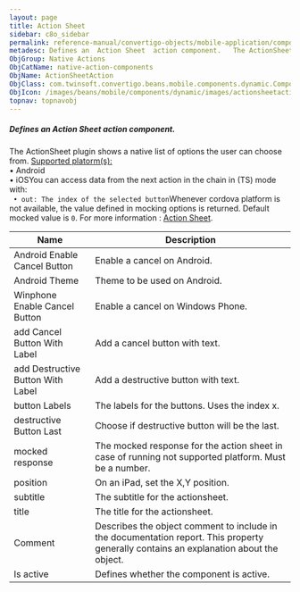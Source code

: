 ```yaml
---
layout: page
title: Action Sheet
sidebar: c8o_sidebar
permalink: reference-manual/convertigo-objects/mobile-application/components/native-action-components/action-sheet/
metadesc: Defines an  Action Sheet  action component.   The ActionSheet plugin shows a native list of options the user can choose from.  Supported platorm(s)   
ObjGroup: Native Actions
ObjCatName: native-action-components
ObjName: ActionSheetAction
ObjClass: com.twinsoft.convertigo.beans.mobile.components.dynamic.ComponentManager$1
ObjIcon: /images/beans/mobile/components/dynamic/images/actionsheetaction_color_32x32.png
topnav: topnavobj
---
```

##### Defines an <i>Action Sheet</i> action component. 
 The ActionSheet plugin shows a native list of options the user can choose from.
<u>Supported platorm(s):</u> <br> • Android<br> • iOSYou can access data from the next action in the chain in (TS) mode with: <code><br> • out: The index of the selected button</code>Whenever cordova platform is not available, the value defined in mocking options is returned.
 Default mocked value is <code>0</code>.
For more information : <a target='_blank' href='https://github.com/EddyVerbruggen/cordova-plugin-actionsheet'>Action Sheet</a>.

Name | Description 
--- | ---
Android Enable Cancel Button | Enable a cancel on Android.
Android Theme | Theme to be used on Android.
Winphone Enable Cancel Button | Enable a cancel on Windows Phone.
add Cancel Button With Label | Add a cancel button with text.
add Destructive Button With Label | Add a destructive button with text.
button Labels | The labels for the buttons. Uses the index x.
destructive Button Last | Choose if destructive button will be the last.
mocked response | The mocked response for the action sheet in case of running not supported platform. Must be a number.
position | On an iPad, set the X,Y position.
subtitle | The subtitle for the actionsheet.
title | The title for the actionsheet.
Comment | Describes the object comment to include in the documentation report.  This property generally contains an explanation about the object. 
Is active | Defines whether the component is active. 

